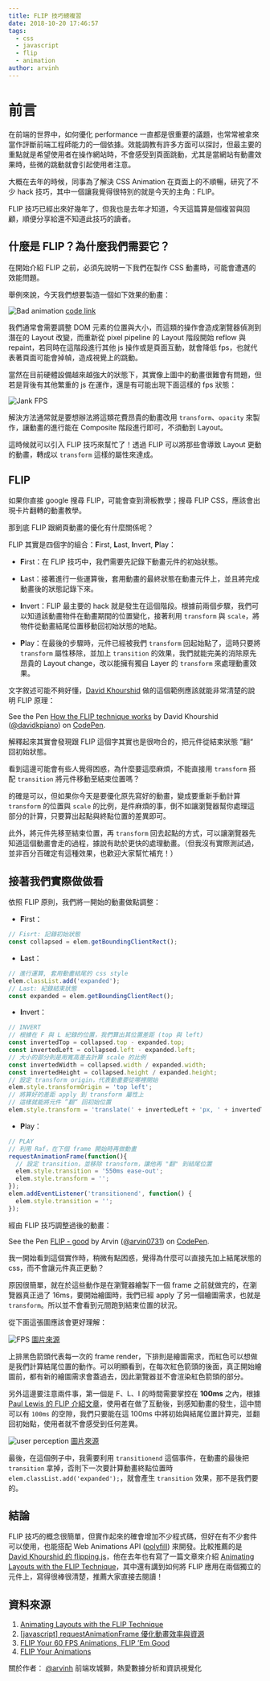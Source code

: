 ```yaml
---
title: FLIP 技巧總複習
date: 2018-10-20 17:46:57
tags:
  - css
  - javascript
  - flip
  - animation
author: arvinh
---
```


# 前言

在前端的世界中，如何優化 performance 一直都是很重要的議題，也常常被拿來當作評斷前端工程師能力的一個依據。效能調教有許多方面可以探討，但最主要的重點就是希望使用者在操作網站時，不會感受到頁面跳動，尤其是當網站有動畫效果時，些微的跳動就會引起使用者注意。

大概在去年的時候，同事為了解決 CSS Animation 在頁面上的不順暢，研究了不少 hack 技巧，其中一個讓我覺得很特別的就是今天的主角：FLIP。

FLIP 技巧已經出來好幾年了，但我也是去年才知道，今天這篇算是個複習與回顧，順便分享給還不知道此技巧的讀者。

## 什麼是 FLIP？為什麼我們需要它？

在開始介紹 FLIP 之前，必須先說明一下我們在製作 CSS 動畫時，可能會遭遇的效能問題。

舉例來說，今天我們想要製造一個如下效果的動畫：

![Bad animation](/img/arvinh/flip-bad-sample.gif)
[code link](https://codepen.io/arvin0731/pen/wYXJdv)

我們通常會需要調整 DOM 元素的位置與大小，而這類的操作會造成瀏覽器偵測到潛在的 Layout 改變，而重新從 pixel pipeline 的 Layout 階段開始 reflow 與 repaint，若同時在這階段進行其他 js 操作或是頁面互動，就會降低 fps，也就代表著頁面可能會掉幀，造成視覺上的跳動。

當然在目前硬體設備越來越強大的狀態下，其實像上圖中的動畫很難會有問題，但若是背後有其他繁重的 js 在運作，還是有可能出現下面這樣的 fps 狀態：

![Jank FPS](/img/arvinh/flip-bad-jank.png)

解決方法通常就是要想辦法將這類花費昂貴的動畫改用 `transform`、`opacity` 來製作，讓動畫的進行能在 Composite 階段進行即可，不須動到 Layout。

這時候就可以引入 FLIP 技巧來幫忙了！透過 FLIP 可以將那些會導致 Layout 更動的動畫，轉成以 `transform` 這樣的屬性來達成。

## FLIP

如果你直接 google 搜尋 FLIP，可能會查到滑板教學；搜尋 FLIP CSS，應該會出現卡片翻轉的動畫教學。

那到底 FLIP 跟網頁動畫的優化有什麼關係呢？

FLIP 其實是四個字的組合：**F**irst, **L**ast, **I**nvert, **P**lay：

* **F**irst：在 FLIP 技巧中，我們需要先記錄下動畫元件的初始狀態。

* **L**ast：接著進行一些運算後，套用動畫的最終狀態在動畫元件上，並且將完成動畫後的狀態記錄下來。

* **I**nvert：FLIP 最主要的 hack 就是發生在這個階段。根據前兩個步驟，我們可以知道該動畫物件在動畫期間的位置變化，接著利用 `transform` 與 `scale`，將物件從動畫結尾位置移動回初始狀態的地點。

* **P**lay：在最後的步驟時，元件已經被我們 `transform` 回起始點了，這時只要將 `transform` 屬性移除，並加上 `transition` 的效果，我們就能完美的消除原先昂貴的 Layout change，改以能擁有獨自 Layer 的 `transform` 來處理動畫效果。

文字敘述可能不夠好懂，[David Khourshid](https://twitter.com/davidkpiano) 做的這個範例應該就能非常清楚的說明 FLIP 原理：

<p data-height="265" data-theme-id="dark" data-slug-hash="EbwrQQ" data-default-tab="result" data-user="davidkpiano" data-pen-title="How the FLIP technique works" class="codepen">See the Pen <a href="https://codepen.io/davidkpiano/pen/EbwrQQ/">How the FLIP technique works</a> by David Khourshid (<a href="https://codepen.io/davidkpiano">@davidkpiano</a>) on <a href="https://codepen.io">CodePen</a>.</p>
<script async src="https://static.codepen.io/assets/embed/ei.js"></script>

解釋起來其實會發現跟 FLIP 這個字其實也是很吻合的，把元件從結束狀態 ”翻“ 回初始狀態。

看到這邊可能會有些人覺得困惑，為什麼要這麼麻煩，不能直接用 `transform` 搭配 `transition` 將元件移動至結束位置嗎？

的確是可以，但如果你今天是要優化原先寫好的動畫，變成要重新手動計算 `transform` 的位置與 `scale` 的比例，是件麻煩的事，倒不如讓瀏覽器幫你處理這部分的計算，只要算出起點與終點位置的差異即可。

此外，將元件先移至結束位置，再 `transform` 回去起點的方式，可以讓瀏覽器先知道這個動畫會走的過程，據說有助於更快的處理動畫。（但我沒有實際測試過，並非百分百確定有這種效果，也歡迎大家幫忙補充！）

## 接著我們實際做做看

依照 FLIP 原則，我們將一開始的動畫做點調整：

* **F**irst：

```js
// Fisrt: 記錄初始狀態
const collapsed = elem.getBoundingClientRect();
```

* **L**ast：

```js
// 進行運算, 套用動畫結尾的 css style
elem.classList.add('expanded');
// Last: 紀錄結束狀態
const expanded = elem.getBoundingClientRect();
```

* **I**nvert：

```js
// INVERT
// 根據在 F 與 L 紀錄的位置，我們算出其位置差距 (top 與 left)
const invertedTop = collapsed.top - expanded.top;
const invertedLeft = collapsed.left - expanded.left;
// 大小的部分則是用寬高差去計算 scale 的比例
const invertedWidth = collapsed.width / expanded.width;
const invertedHeight = collapsed.height / expanded.height;
// 設定 transform origin，代表動畫要從哪裡開始
elem.style.transformOrigin = 'top left';
// 將算好的差距 apply 到 transform 屬性上
// 這樣就能將元件 ”翻“ 回初始位置
elem.style.transform = 'translate(' + invertedLeft + 'px, ' + invertedTop + 'px) scale(' + invertedWidth + ', ' + invertedHeight + ')';
```

* **P**lay：

```js
// PLAY
// 利用 Raf，在下個 frame 開始時再做動畫
requestAnimationFrame(function(){
  // 設定 transition，並移除 transform，讓他再 "翻" 到結尾位置
  elem.style.transition = '550ms ease-out';
  elem.style.transform = '';
});
elem.addEventListener('transitionend', function() {
  elem.style.transition = '';
});
```


經由 FLIP 技巧調整過後的動畫：

<p data-height="713" data-theme-id="dark" data-slug-hash="EdRwmr" data-default-tab="result" data-user="arvin0731" data-pen-title="FLIP - good" class="codepen">See the Pen <a href="https://codepen.io/arvin0731/pen/EdRwmr/">FLIP - good</a> by Arvin (<a href="https://codepen.io/arvin0731">@arvin0731</a>) on <a href="https://codepen.io">CodePen</a>.</p>
<script async src="https://static.codepen.io/assets/embed/ei.js"></script>

我一開始看到這個實作時，稍微有點困惑，覺得為什麼可以直接先加上結尾狀態的 css，而不會讓元件真正更動？

原因很簡單，就在於這些動作是在瀏覽器繪製下一個 frame 之前就做完的，在瀏覽器真正過了 16ms，要開始繪圖時，我們已經 apply 了另一個繪圖需求，也就是 `transform`。所以並不會看到元間跑到結束位置的狀況。

從下面這張圖應該會更好理解：

![FPS](/img/arvinh/flip-web-fps.png)
[圖片來源](https://blog.camel2243.com/2017/01/31/javascript-requestanimationframe-%E5%84%AA%E5%8C%96%E5%8B%95%E7%95%AB%E6%95%88%E7%8E%87%E8%88%87%E8%B3%87%E6%BA%90/)

上排黑色箭頭代表每一次的 frame render，下排則是繪圖需求，而紅色可以想做是我們計算結尾位置的動作。可以明顯看到，在每次紅色箭頭的後面，真正開始繪圖前，都有新的繪圖需求會蓋過去，因此瀏覽器並不會渲染紅色箭頭的部分。

另外這邊要注意兩件事，第一個是 F、L、I 的時間需要掌控在 **100ms** 之內，根據 [Paul Lewis 的 FLIP 介紹文章](https://aerotwist.com/blog/flip-your-animations/)，使用者在做了互動後，到感知動畫的發生，這中間可以有 `100ms` 的空隙，我們只要能在這 100ms 中將初始與結尾位置計算完，並翻回初始點，使用者就不會感受到任何差異。

![user perception](/img/arvinh/flip-user-perception.jpg)
[圖片來源](https://aerotwist.com/blog/flip-your-animations/)

最後，在這個例子中，我需要利用 `transitionend` 這個事件，在動畫的最後把 `transition` 拿掉，否則下一次要計算動畫終點位置時 `elem.classList.add('expanded');`，就會產生 `transition` 效果，那不是我們要的。

## 結論

FLIP 技巧的概念很簡單，但實作起來的確會增加不少程式碼，但好在有不少套件可以使用，也能搭配 Web Animations API ([polyfill](https://github.com/web-animations/web-animations-js)) 來開發。比較推薦的是 [David Khourshid 的 flipping.js](https://github.com/davidkpiano/flipping)，他在去年也有寫了一篇文章來介紹 [Animating Layouts with the FLIP Technique](https://css-tricks.com/animating-layouts-with-the-flip-technique/)，其中還有講到如何將 FLIP 應用在兩個獨立的元件上，寫得很棒很清楚，推薦大家直接去閱讀！

## 資料來源

1. [Animating Layouts with the FLIP Technique](https://css-tricks.com/animating-layouts-with-the-flip-technique/)
2. [[javascript] requestAnimationFrame 優化動畫效率與資源](https://blog.camel2243.com/2017/01/31/javascript-requestanimationframe-%E5%84%AA%E5%8C%96%E5%8B%95%E7%95%AB%E6%95%88%E7%8E%87%E8%88%87%E8%B3%87%E6%BA%90/)
3. [FLIP Your 60 FPS Animations, FLIP ’Em Good](https://medium.com/outsystems-experts/flip-your-60-fps-animations-flip-em-good-372281598865)
4. [FLIP Your Animations](https://aerotwist.com/blog/flip-your-animations/)

關於作者： 
[@arvinh](http://blog.arvinh.info/about/) 前端攻城獅，熱愛數據分析和資訊視覺化